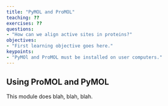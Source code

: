 ```yaml
---
title: "PyMOL and ProMOL"
teaching: ??
exercises: ??
questions:
- "How can we align active sites in proteins?"
objectives:
- "First learning objective goes here."
keypoints:
- "PyMOl and ProMOL must be installed on user computers."
---
```

## Using ProMOL and PyMOL
This module does blah, blah, blah.
